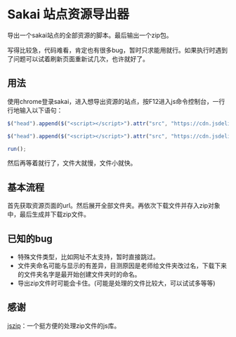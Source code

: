 # Sakai 站点资源导出器

导出一个sakai站点的全部资源的脚本。最后输出一个zip包。

写得比较急，代码难看，肯定也有很多bug，暂时只求能用就行。如果执行时遇到了问题可以试着刷新页面重新试几次，也许就好了。

## 用法

使用chrome登录sakai，进入想导出资源的站点，按F12进入js命令控制台，一行行地输入以下语句：

```javascript
$("head").append($("<script></script>").attr("src", "https://cdn.jsdelivr.net/gh/chenyuheng/sakai-exporter/exporter.js"));

$("head").append($("<script></script>").attr("src", "https://cdn.jsdelivr.net/gh/chenyuheng/sakai-exporter/jszip.js"));

run();
```

然后再等着就行了，文件大就慢，文件小就快。

## 基本流程

首先获取资源页面的url。然后展开全部文件夹。再依次下载文件并存入zip对象中，最后生成并下载zip文件。

## 已知的bug

* 特殊文件类型，比如网址不太支持，暂时直接跳过。
* 文件夹命名可能与显示的有差异，目测原因是老师给文件夹改过名，下载下来的文件夹名字是最开始创建文件夹时的命名。
* 导出zip文件时可能会卡住。(可能是处理的文件比较大，可以试试多等等)

## 感谢

[jszip](https://stuk.github.io/jszip/)：一个挺方便的处理zip文件的js库。

